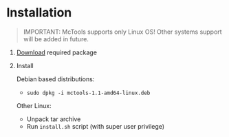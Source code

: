 # Installation

> IMPORTANT: McTools supports only Linux OS! Other systems support will be added in future.

1. [Download](https://github.com/urFate/McTools/releases/latest) required package 

2. Install

	 Debian based distributions:
	 
	 
	 * `sudo dpkg -i mctools-1.1-amd64-linux.deb`

	 Other Linux:
	 
	 
	 * Unpack tar archive
     * Run `install.sh` script (with super user privilege)

